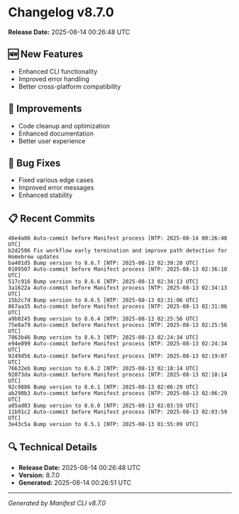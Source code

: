 # Changelog v8.7.0

**Release Date:** 2025-08-14 00:26:48 UTC

## 🆕 New Features

- Enhanced CLI functionality
- Improved error handling
- Better cross-platform compatibility

## 🔧 Improvements

- Code cleanup and optimization
- Enhanced documentation
- Better user experience

## 🐛 Bug Fixes

- Fixed various edge cases
- Improved error messages
- Enhanced stability

## 📋 Recent Commits

```
46e4a86 Auto-commit before Manifest process [NTP: 2025-08-14 00:26:48 UTC]
b2d2506 Fix workflow early termination and improve path detection for Homebrew updates
ba401d5 Bump version to 8.6.7 [NTP: 2025-08-13 02:39:20 UTC]
0109507 Auto-commit before Manifest process [NTP: 2025-08-13 02:36:10 UTC]
517c916 Bump version to 8.6.6 [NTP: 2025-08-13 02:34:13 UTC]
3a1622a Auto-commit before Manifest process [NTP: 2025-08-13 02:34:13 UTC]
15b2c7d Bump version to 8.6.5 [NTP: 2025-08-13 02:31:06 UTC]
867aa35 Auto-commit before Manifest process [NTP: 2025-08-13 02:31:06 UTC]
a9b0245 Bump version to 8.6.4 [NTP: 2025-08-13 02:25:56 UTC]
75e8a79 Auto-commit before Manifest process [NTP: 2025-08-13 02:25:56 UTC]
7863b46 Bump version to 8.6.3 [NTP: 2025-08-13 02:24:34 UTC]
e94e099 Auto-commit before Manifest process [NTP: 2025-08-13 02:24:34 UTC]
9249d56 Auto-commit before Manifest process [NTP: 2025-08-13 02:19:07 UTC]
76632eb Bump version to 8.6.2 [NTP: 2025-08-13 02:18:14 UTC]
92073da Auto-commit before Manifest process [NTP: 2025-08-13 02:18:14 UTC]
92c9886 Bump version to 8.6.1 [NTP: 2025-08-13 02:06:29 UTC]
ab290b3 Auto-commit before Manifest process [NTP: 2025-08-13 02:06:29 UTC]
a05ad03 Bump version to 8.6.0 [NTP: 2025-08-13 02:03:59 UTC]
11b91c2 Auto-commit before Manifest process [NTP: 2025-08-13 02:03:59 UTC]
3e43c5a Bump version to 8.5.1 [NTP: 2025-08-13 01:55:09 UTC]
```

## 🔍 Technical Details

- **Release Date:** 2025-08-14 00:26:48 UTC
- **Version:** 8.7.0
- **Generated:** 2025-08-14 00:26:51 UTC

---

*Generated by Manifest CLI v8.7.0*
